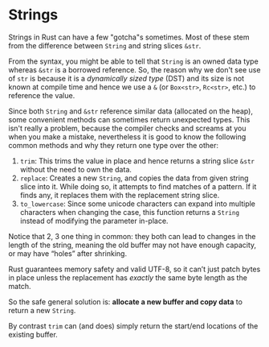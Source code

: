 # Strings

Strings in Rust can have a few "gotcha"s sometimes. Most of these stem from the difference between `String` and string slices `&str`.

From the syntax, you might be able to tell that `String` is an owned data type whereas `&str` is a borrowed reference. So, the reason why we don't see use of `str` is because it is a _dynamically sized type_ (DST) and its size is not known at compile time and hence we use a `&` (or `Box<str>`, `Rc<str>`, etc.) to reference the value.

Since both `String` and `&str` reference similar data (allocated on the heap), some convenient methods can sometimes return unexpected types. This isn't really a problem, because the compiler checks and screams at you when you make a mistake, nevertheless it is good to know the following common methods and why they return one type over the other:

1. `trim`: This trims the value in place and hence returns a string slice `&str` without the need to own the data.
2. `replace`: Creates a new `String`, and copies the data from given string slice into it. While doing so, it attempts to find matches of a pattern. If it finds any, it replaces them with the replacement string slice.
3. `to_lowercase`: Since some unicode characters can expand into multiple characters when changing the case, this function returns a `String` instead of modifying the parameter in-place.

Notice that 2, 3 one thing in common: they both can lead to changes in the length of the string, meaning the old buffer may not have enough capacity, or may have “holes” after shrinking.

Rust guarantees memory safety and valid UTF-8, so it can’t just patch bytes in place unless the replacement has _exactly_ the same byte length as the match.

So the safe general solution is: **allocate a new buffer and copy data** to return a new `String`.

By contrast `trim` can (and does) simply return the start/end locations of the existing buffer.
